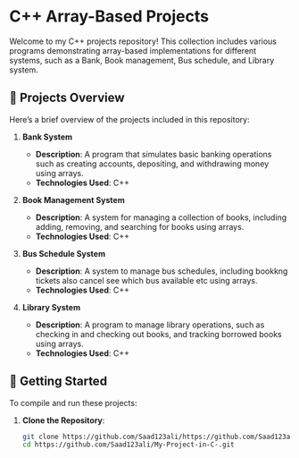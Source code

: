 # C++ Array-Based Projects

Welcome to my C++ projects repository! This collection includes various programs demonstrating array-based implementations for different systems, such as a Bank, Book management, Bus schedule, and Library system.

## 📁 Projects Overview

Here’s a brief overview of the projects included in this repository:

1. **Bank System**
   - **Description**: A program that simulates basic banking operations such as creating accounts, depositing, and withdrawing money using arrays.
   - **Technologies Used**: C++

2. **Book Management System**
   - **Description**: A system for managing a collection of books, including adding, removing, and searching for books using arrays.
   - **Technologies Used**: C++

3. **Bus Schedule System**
   - **Description**: A system to manage bus schedules, including bookkng tickets also cancel see which bus available etc using arrays.
   - **Technologies Used**: C++

4. **Library System**
   - **Description**: A program to manage library operations, such as checking in and checking out books, and tracking borrowed books using arrays.
   - **Technologies Used**: C++

## 🚀 Getting Started

To compile and run these projects:

1. **Clone the Repository**:
   ```bash
   git clone https://github.com/Saad123ali/https://github.com/Saad123ali/My-Project-in-C-.git.git
   cd https://github.com/Saad123ali/My-Project-in-C-.git
